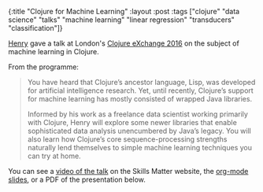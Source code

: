 {:title "Clojure for Machine Learning"
 :layout :post
 :tags  ["clojure" "data science" "talks" "machine learning" "linear regression" "transducers" "classification"]}
  
[Henry](https://twitter.com/henrygarner) gave a talk at London's [Clojure eXchange 2016](https://skillsmatter.com/conferences/7430-clojure-exchange-2016#program) on the subject of machine learning in Clojure.

From the programme:

<blockquote><p>
You have heard that Clojure’s ancestor language, Lisp, was developed for artificial intelligence research. Yet, until recently, Clojure’s support for machine learning has mostly consisted of wrapped Java libraries.</p>

<p>Informed by his work as a freelance data scientist working primarily with Clojure, Henry will explore some newer libraries that enable sophisticated data analysis unencumbered by Java’s legacy. You will also learn how Clojure’s core sequence-processing strengths naturally lend themselves to simple machine learning techniques you can try at home.
</p></blockquote>

You can see a [video of the talk](https://skillsmatter.com/skillscasts/9050-clojure-for-machine-learning) on the Skills Matter website, the [org-mode slides](https://github.com/henrygarner/cljx-december-2016), or a PDF of the presentation below.

<script async class="speakerdeck-embed" data-id="8afdab93e5b74236848186367c000ef7" data-ratio="1.37081659973226" src="//speakerdeck.com/assets/embed.js"></script>
